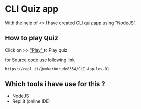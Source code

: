 # CLI Quiz app

With the help of <<neogCamp>> I have created CLI quiz app using "NodeJS".

## How to play Quiz

Click on >>   ["Play" ](https://repl.it/@omkarborude8354/CLI-App-les-01?embed=1&output=1#index.js)  to Play quiz.

for Source code use following link

```bash
https://repl.it/@omkarborude8354/CLI-App-les-01

```

## Which tools i have use for this ?

* NodeJS
* Repl.it (online IDE)
